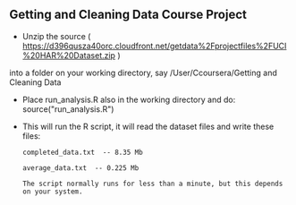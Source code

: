 ## Getting and Cleaning Data Course Project
* Unzip the source
( https://d396qusza40orc.cloudfront.net/getdata%2Fprojectfiles%2FUCI%20HAR%20Dataset.zip )

into a folder on your working directory, say /User/Ccoursera/Getting and Cleaning Data

* Place run_analysis.R also in the working directory and do: source("run_analysis.R")

* This will run the R script, it will read the dataset files and write these files:
      
      completed_data.txt  -- 8.35 Mb

      average_data.txt  -- 0.225 Mb

      The script normally runs for less than a minute, but this depends on your system.


